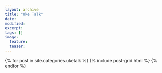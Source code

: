 ```yaml
---
layout: archive
title: "Uke Talk"
date:
modified:
excerpt: 
tags: []
image:
  feature:
  teaser:
---
```


<div class="tiles">
{% for post in site.categories.uketalk %}
  {% include post-grid.html %}
{% endfor %}
</div><!-- /.tiles -->
